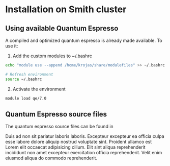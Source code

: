 # Installation on Smith cluster

## Using available Quantum Espresso

A compiled and optimized quantum espresso is already made available. To use it:

1. Add the custom modules to ~/.bashrc
```bash
echo "module use --append /home/krojas/share/modulefiles" >> ~/.bashrc

# Refresh environment
source ~/.bashrc
```

2. Activate the environment
```bash
module load qe/7.0
```


## Quantum Espresso source files

The quantum espresso source files can be found in 

Duis ad non sit pariatur laboris laboris. Excepteur excepteur ea officia culpa esse labore dolore aliquip nostrud voluptate sint. Proident ullamco est Lorem elit occaecat adipisicing cillum. Elit sint aliqua reprehenderit incididunt non amet excepteur exercitation officia reprehenderit. Velit enim eiusmod aliqua do commodo reprehenderit.